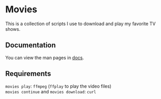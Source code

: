 # Movies

This is a collection of scripts I use to download and play my favorite TV shows.  

## Documentation

You can view the man pages in [docs](docs).

## Requirements

`movies play`: `ffmpeg` (`ffplay` to play the video files)  
`movies continue` and `movies download`: `curl`  

